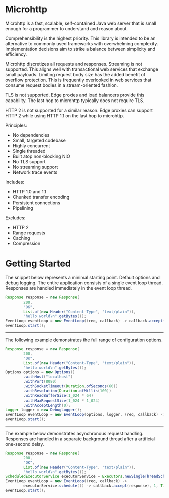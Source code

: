 # Microhttp

Microhttp is a fast, scalable, self-contained Java web server that is small enough for a programmer to understand 
and reason about.

Comprehensibility is the highest priority. This library is intended to be an alternative to commonly used 
frameworks with overwhelming complexity. 
Implementation decisions aim to strike a balance between simplicity and efficiency.

Microhttp discretizes all requests and responses. Streaming is not supported. 
This aligns well with transactional web services that exchange small payloads. 
Limiting request body size has the added benefit of overflow protection. 
This is frequently overlooked in web services that consume request bodies in a stream-oriented fashion.

TLS is not supported. Edge proxies and load balancers provide this capability. 
The last hop to microhttp typically does not require TLS.

HTTP 2 is not supported for a similar reason. 
Edge proxies can support HTTP 2 while using HTTP 1.1 on the last hop to microhttp.

Principles:
* No dependencies
* Small, targeted codebase
* Highly concurrent
* Single threaded
* Built atop non-blocking NIO
* No TLS support
* No streaming support
* Network trace events

Includes:
* HTTP 1.0 and 1.1
* Chunked transfer encoding
* Persistent connections
* Pipelining

Excludes:
* HTTP 2
* Range requests
* Caching
* Compression

# Getting Started

The snippet below represents a minimal starting point.
Default options and debug logging.
The entire application consists of a single event loop thread.
Responses are handled immediately in the event loop thread.

```java
Response response = new Response(
        200,
        "OK",
        List.of(new Header("Content-Type", "text/plain")),
        "hello world\n".getBytes());
EventLoop eventLoop = new EventLoop((req, callback) -> callback.accept(response));
eventLoop.start();
```

***

The following example demonstrates the full range of configuration options.

```java
Response response = new Response(
        200,
        "OK",
        List.of(new Header("Content-Type", "text/plain")),
        "hello world\n".getBytes());
Options options = new Options()
        .withHost("localhost")
        .withPort(8080)
        .withSocketTimeout(Duration.ofSeconds(60))
        .withResolution(Duration.ofMillis(100))
        .withReadBufferSize(1_024 * 64)
        .withMaxRequestSize(1_024 * 1_024)
        .withAcceptLength(0);
Logger logger = new DebugLogger();
EventLoop eventLoop = new EventLoop(options, logger, (req, callback) -> callback.accept(response));
eventLoop.start();
```

***

The example below demonstrates asynchronous request handling.
Responses are handled in a separate background thread after
a artificial one-second delay.

```java
Response response = new Response(
        200,
        "OK",
        List.of(new Header("Content-Type", "text/plain")),
        "hello world\n".getBytes());
ScheduledExecutorService executorService = Executors.newSingleThreadScheduledExecutor();
EventLoop eventLoop = new EventLoop((req, callback) -> 
        executorService.schedule(() -> callback.accept(response), 1, TimeUnit.SECONDS));
eventLoop.start();
```